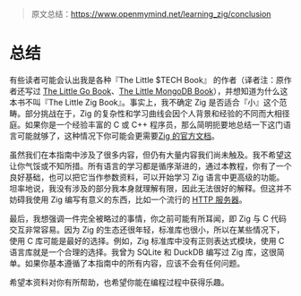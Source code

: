 > 原文总结：<https://www.openmymind.net/learning_zig/conclusion>

# 总结

有些读者可能会认出我是各种『The Little $TECH Book』 的作者（译者注：原作者还写过 [The Little Go Book](https://github.com/karlseguin/the-little-go-book)、[The Little MongoDB Book](https://github.com/karlseguin/the-little-mongodb-book)），并想知道为什么这本书不叫『The Little Zig Book』。事实上，我不确定 Zig 是否适合『小』这个范畴。部分挑战在于，Zig 的复杂性和学习曲线会因个人背景和经验的不同而大相径庭。如果你是一个经验丰富的 C 或 C++ 程序员，那么简明扼要地总结一下这门语言可能就够了，这种情况下你可能会更需要[Zig 的官方文档](https://ziglang.org/documentation/master/)。

虽然我们在本指南中涉及了很多内容，但仍有大量内容我们尚未触及。我不希望这让你气馁或不知所措。所有语言的学习都是循序渐进的，通过本教程，你有了一个良好基础，也可以把它当作参数资料，可以开始学习 Zig 语言中更高级的功能。坦率地说，我没有涉及的部分我本身就理解有限，因此无法很好的解释。但这并不妨碍我使用 Zig 编写有意义的东西，比如一个流行的 [HTTP 服务器](https://github.com/karlseguin/http.zig)。

最后，我想强调一件完全被略过的事情，你之前可能有所耳闻，即 Zig 与 C 代码交互非常容易。因为 Zig 的生态还很年轻，标准库也很小，所以在某些情况下，使用 C 库可能是最好的选择。例如，Zig 标准库中没有正则表达式模块，使用 C 语言库就是一个合理的选择。我曾为 SQLite 和 DuckDB 编写过 Zig 库，这很简单。如果你基本遵循了本指南中的所有内容，应该不会有任何问题。

希望本资料对你有所帮助，也希望你能在编程过程中获得乐趣。
